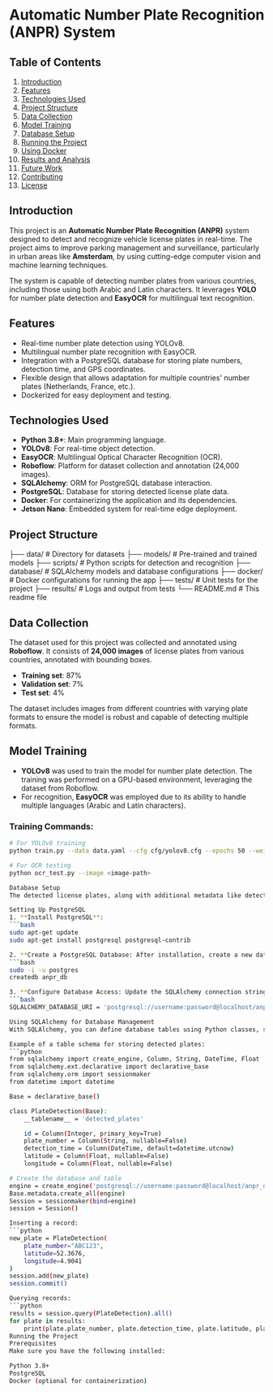 # Automatic Number Plate Recognition (ANPR) System

## Table of Contents
1. [Introduction](#introduction)
2. [Features](#features)
3. [Technologies Used](#technologies-used)
4. [Project Structure](#project-structure)
5. [Data Collection](#data-collection)
6. [Model Training](#model-training)
7. [Database Setup](#database-setup)
8. [Running the Project](#running-the-project)
9. [Using Docker](#using-docker)
10. [Results and Analysis](#results-and-analysis)
11. [Future Work](#future-work)
12. [Contributing](#contributing)
13. [License](#license)

## Introduction
This project is an **Automatic Number Plate Recognition (ANPR)** system designed to detect and recognize vehicle license plates in real-time. The project aims to improve parking management and surveillance, particularly in urban areas like **Amsterdam**, by using cutting-edge computer vision and machine learning techniques.

The system is capable of detecting number plates from various countries, including those using both Arabic and Latin characters. It leverages **YOLO** for number plate detection and **EasyOCR** for multilingual text recognition.

## Features
- Real-time number plate detection using YOLOv8.
- Multilingual number plate recognition with EasyOCR.
- Integration with a PostgreSQL database for storing plate numbers, detection time, and GPS coordinates.
- Flexible design that allows adaptation for multiple countries' number plates (Netherlands, France, etc.).
- Dockerized for easy deployment and testing.

## Technologies Used
- **Python 3.8+**: Main programming language.
- **YOLOv8**: For real-time object detection.
- **EasyOCR**: Multilingual Optical Character Recognition (OCR).
- **Roboflow**: Platform for dataset collection and annotation (24,000 images).
- **SQLAlchemy**: ORM for PostgreSQL database interaction.
- **PostgreSQL**: Database for storing detected license plate data.
- **Docker**: For containerizing the application and its dependencies.
- **Jetson Nano**: Embedded system for real-time edge deployment.

## Project Structure
 ├── data/ # Directory for datasets ├── models/ # Pre-trained and trained models ├── scripts/ # Python scripts for detection and recognition ├── database/ # SQLAlchemy models and database configurations ├── docker/ # Docker configurations for running the app ├── tests/ # Unit tests for the project ├── results/ # Logs and output from tests └── README.md # This readme file


## Data Collection
The dataset used for this project was collected and annotated using **Roboflow**. It consists of **24,000 images** of license plates from various countries, annotated with bounding boxes.

- **Training set**: 87%
- **Validation set**: 7%
- **Test set**: 4%

The dataset includes images from different countries with varying plate formats to ensure the model is robust and capable of detecting multiple formats.

## Model Training
- **YOLOv8** was used to train the model for number plate detection. The training was performed on a GPU-based environment, leveraging the dataset from Roboflow.
- For recognition, **EasyOCR** was employed due to its ability to handle multiple languages (Arabic and Latin characters).

### Training Commands:
```bash
# For YOLOv8 training
python train.py --data data.yaml --cfg cfg/yolov8.cfg --epochs 50 --weights yolov8.pt

# For OCR testing
python ocr_test.py --image <image-path>

Database Setup
The detected license plates, along with additional metadata like detection time and GPS coordinates, are stored in a PostgreSQL database. This data is managed using SQLAlchemy, which simplifies the process of interacting with the database.

Setting Up PostgreSQL
1. **Install PostgreSQL**:
```bash
sudo apt-get update
sudo apt-get install postgresql postgresql-contrib

2. **Create a PostgreSQL Database: After installation, create a new database for the project**:
```bash
sudo -i -u postgres
createdb anpr_db

3. **Configure Database Access: Update the SQLAlchemy connection string with your PostgreSQL credentials in the project configuration file**:
```bash
SQLALCHEMY_DATABASE_URI = 'postgresql://username:password@localhost/anpr_db'

Using SQLAlchemy for Database Management
With SQLAlchemy, you can define database tables using Python classes, simplifying database operations.

Example of a table schema for storing detected plates:
```python
from sqlalchemy import create_engine, Column, String, DateTime, Float
from sqlalchemy.ext.declarative import declarative_base
from sqlalchemy.orm import sessionmaker
from datetime import datetime

Base = declarative_base()

class PlateDetection(Base):
    __tablename__ = 'detected_plates'

    id = Column(Integer, primary_key=True)
    plate_number = Column(String, nullable=False)
    detection_time = Column(DateTime, default=datetime.utcnow)
    latitude = Column(Float, nullable=False)
    longitude = Column(Float, nullable=False)

# Create the database and table
engine = create_engine('postgresql://username:password@localhost/anpr_db')
Base.metadata.create_all(engine)
Session = sessionmaker(bind=engine)
session = Session()

Inserting a record:
```python
new_plate = PlateDetection(
    plate_number="ABC123",
    latitude=52.3676,
    longitude=4.9041
)
session.add(new_plate)
session.commit()

Querying records:
```python
results = session.query(PlateDetection).all()
for plate in results:
    print(plate.plate_number, plate.detection_time, plate.latitude, plate.longitude)
Running the Project
Prerequisites
Make sure you have the following installed:

Python 3.8+
PostgreSQL
Docker (optional for containerization)
